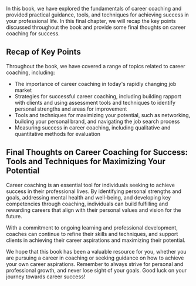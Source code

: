 
In this book, we have explored the fundamentals of career coaching and provided practical guidance, tools, and techniques for achieving success in your professional life. In this final chapter, we will recap the key points discussed throughout the book and provide some final thoughts on career coaching for success.

Recap of Key Points
-------------------

Throughout the book, we have covered a range of topics related to career coaching, including:

* The importance of career coaching in today's rapidly changing job market
* Strategies for successful career coaching, including building rapport with clients and using assessment tools and techniques to identify personal strengths and areas for improvement
* Tools and techniques for maximizing your potential, such as networking, building your personal brand, and navigating the job search process
* Measuring success in career coaching, including qualitative and quantitative methods for evaluation

Final Thoughts on Career Coaching for Success: Tools and Techniques for Maximizing Your Potential
-------------------------------------------------------------------------------------------------

Career coaching is an essential tool for individuals seeking to achieve success in their professional lives. By identifying personal strengths and goals, addressing mental health and well-being, and developing key competencies through coaching, individuals can build fulfilling and rewarding careers that align with their personal values and vision for the future.

With a commitment to ongoing learning and professional development, coaches can continue to refine their skills and techniques, and support clients in achieving their career aspirations and maximizing their potential.

We hope that this book has been a valuable resource for you, whether you are pursuing a career in coaching or seeking guidance on how to achieve your own career aspirations. Remember to always strive for personal and professional growth, and never lose sight of your goals. Good luck on your journey towards career success!